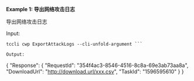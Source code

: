 **Example 1: 导出网络攻击日志**

导出网络攻击日志

Input: 

```
tccli cwp ExportAttackLogs --cli-unfold-argument ```

Output: 
```
{
    "Response": {
        "RequestId": "354f4ac3-8546-4516-8c8a-69e3ab73aa8a",
        "DownloadUrl": "http://download.url/xxx.csv",
        "TaskId": "1596595610"
    }
}
```

